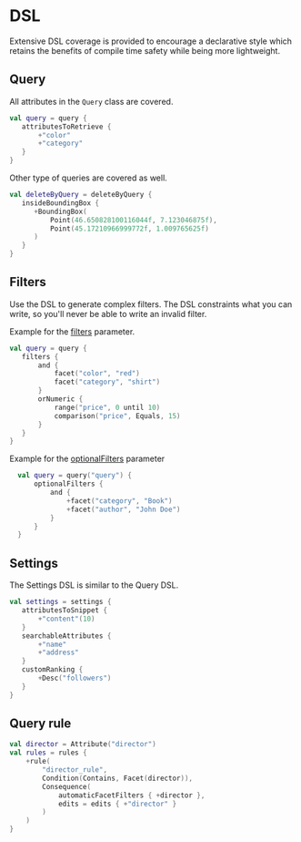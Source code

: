 # DSL

Extensive DSL coverage is provided to encourage a declarative style which retains the benefits of compile time safety while being more lightweight.

## Query

All attributes in the `Query` class are covered.

```kotlin
val query = query { 
   attributesToRetrieve { 
       +"color"
       +"category"
   }
}
```

Other type of queries are covered as well.

```kotlin
val deleteByQuery = deleteByQuery {
   insideBoundingBox {
      +BoundingBox(
          Point(46.650828100116044f, 7.123046875f),
          Point(45.17210966999772f, 1.009765625f)
      )
   }
}
```

## Filters

Use the DSL to generate complex filters.
The DSL constraints what you can write, so you'll never be able to write an invalid filter.

Example for the [filters](https://www.algolia.com/doc/api-reference/api-parameters/filters/) parameter.

```kotlin
val query = query {
   filters {
       and {
           facet("color", "red")
           facet("category", "shirt")
       }
       orNumeric {
           range("price", 0 until 10)
           comparison("price", Equals, 15)
       }
   }
}
```

Example for the [optionalFilters](https://www.algolia.com/doc/api-reference/api-parameters/optionalFilters/) parameter

```kotlin
  val query = query("query") {
      optionalFilters {
          and {
              +facet("category", "Book")
              +facet("author", "John Doe")
          }
      }
  }
```

## Settings

The Settings DSL is similar to the Query DSL.

```kotlin
val settings = settings {
   attributesToSnippet {
       +"content"(10)
   }
   searchableAttributes {
       +"name"
       +"address"
   }
   customRanking {
       +Desc("followers")
   }
}
```

## Query rule

```kotlin
val director = Attribute("director")
val rules = rules {
    +rule(
        "director_rule",
        Condition(Contains, Facet(director)),
        Consequence(
            automaticFacetFilters { +director },
            edits = edits { +"director" }
        )
    )
}
```
